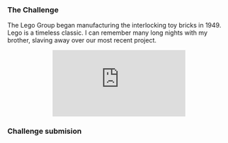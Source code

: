 
### The Challenge 
The Lego Group began manufacturing the interlocking toy bricks in 1949. Lego is a timeless classic. I can remember many long nights with my brother, slaving away over our most recent project.

<p align="center"> 
  <iframe src="https://www.youtube.com/embed/zCXMx7RcZ5I" frameborder="0" allow="accelerometer; autoplay; encrypted-media; gyroscope; picture-in-picture" allowfullscreen class="frame"></iframe> </p>

### Challenge submision

